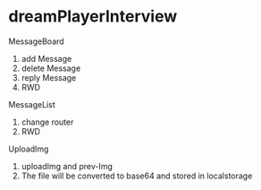 # dreamPlayerInterview

MessageBoard
1. add Message
2. delete Message
3. reply Message
4. RWD

MessageList
1. change router
2. RWD

UploadImg
1. uploadImg and prev-Img
2. The file will be converted to base64 and stored in localstorage
